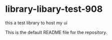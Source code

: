 # library-libary-test-908

this a test library to host my ui

This is the default README file for the repository.
